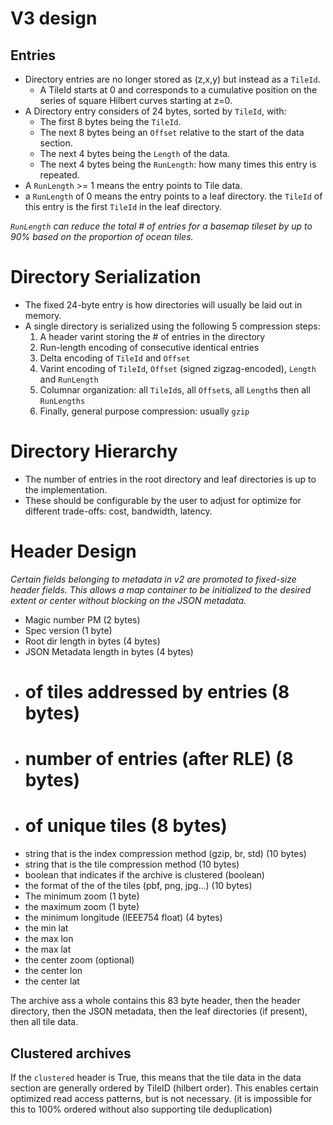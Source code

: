 # V3 design

## Entries

* Directory entries are no longer stored as (z,x,y) but instead as a `TileId`.
	* A TileId starts at 0 and corresponds to a cumulative position on the series of square Hilbert curves starting at z=0.
* A Directory entry considers of 24 bytes, sorted by `TileId`, with:
	* The first 8 bytes being the `TileId`.
	* The next 8 bytes being an `Offset` relative to the start of the data section.
	* The next 4 bytes being the `Length` of the data.
	* The next 4 bytes being the `RunLength`: how many times this entry is repeated.
* A `RunLength` >= 1 means the entry points to Tile data.
* a `RunLength` of 0 means the entry points to a leaf directory. the `TileId` of this entry is the first `TileId` in the leaf directory.

*`RunLength` can reduce the total # of entries for a basemap tileset by up to 90% based on the proportion of ocean tiles.*

# Directory Serialization
* The fixed 24-byte entry is how directories will usually be laid out in memory.
* A single directory is serialized using the following 5 compression steps:
	1. A header varint storing the # of entries in the directory
	2. Run-length encoding of consecutive identical entries
	3. Delta encoding of `TileId` and `Offset`
	4. Varint encoding of `TileId`, `Offset` (signed zigzag-encoded), `Length` and `RunLength`
	5. Columnar organization: all `TileId`s, all `Offset`s, all `Length`s then all `RunLengths`
	6. Finally, general purpose compression: usually `gzip`

# Directory Hierarchy
* The number of entries in the root directory and leaf directories is up to the implementation.
* These should be configurable by the user to adjust for optimize for different trade-offs: cost, bandwidth, latency.

# Header Design

*Certain fields belonging to metadata in v2 are promoted to fixed-size header fields. This allows a map container to be initialized to the desired extent or center without blocking on the JSON metadata.*

* Magic number PM (2 bytes)
* Spec version (1 byte)
* Root dir length in bytes (4 bytes)
* JSON Metadata length in bytes (4 bytes)
* # of tiles addressed by entries (8 bytes)
* # number of entries (after RLE) (8 bytes)
* # of unique tiles (8 bytes)
* string that is the index compression method (gzip, br, std) (10 bytes)
* string that is the tile compression method (10 bytes)
* boolean that indicates if the archive is clustered (boolean)
* the format of the of the tiles (pbf, png, jpg...) (10 bytes)
* The minimum zoom (1 byte)
* the maximum zoom (1 byte)
* the minimum longitude (IEEE754 float) (4 bytes)
* the min lat
* the max lon
* the max lat
* the center zoom (optional)
* the center lon
* the center lat

The archive ass a whole contains this 83 byte header, then the header directory, then the JSON metadata, then the leaf directories (if present), then all tile data.

## Clustered archives

If the `clustered` header is True, this means that the tile data in the data section are generally ordered by TileID (hilbert order). This enables certain optimized read access patterns, but is not necessary. (it is impossible for this to 100% ordered without also supporting tile deduplication)
